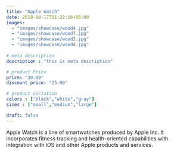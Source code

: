 ```yaml
---
title: "Apple Watch"
date: 2019-10-17T11:22:16+06:00
images: 
  - "images/showcase/wood4.jpg"
  - "images/showcase/wood7.jpg"
  - "images/showcase/wood3.jpg"
  - "images/showcase/wood4.jpg"
  
# meta description
description : "this is meta description"

# product Price
price: "30.00"
discount_price: "25.00"

# product variation
colors : ["black","white","gray"]
sizes : ["small","medium","large"]

draft: false
---
```


Apple Watch is a line of smartwatches produced by Apple Inc. It incorporates fitness tracking and health-oriented capabilities with integration with iOS and other Apple products and services.